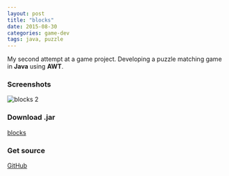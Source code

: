 ```yaml
---
layout: post
title: "blocks"
date: 2015-08-30
categories: game-dev
tags: java, puzzle
---
```

My second attempt at a game project. Developing a puzzle matching game in **Java** using **AWT**.

### Screenshots
![blocks 2](https://cloud.githubusercontent.com/assets/10695913/9569139/4596bc7a-4f61-11e5-868a-6be130ddbd89.png)

### Download .jar
[blocks](https://github.com/kuoa/Blocks/releases/download/v1.0/blocks.jar)

### Get source
<a href="https://github.com/kuoa/Blocks" target="_blank">GitHub</a>